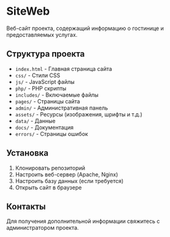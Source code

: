 # SiteWeb

Веб-сайт проекта, содержащий информацию о гостинице и предоставляемых услугах.

## Структура проекта

- `index.html` - Главная страница сайта
- `css/` - Стили CSS
- `js/` - JavaScript файлы
- `php/` - PHP скрипты
- `includes/` - Включаемые файлы
- `pages/` - Страницы сайта
- `admin/` - Административная панель
- `assets/` - Ресурсы (изображения, шрифты и т.д.)
- `data/` - Данные
- `docs/` - Документация
- `errors/` - Страницы ошибок

## Установка

1. Клонировать репозиторий
2. Настроить веб-сервер (Apache, Nginx)
3. Настроить базу данных (если требуется)
4. Открыть сайт в браузере

## Контакты

Для получения дополнительной информации свяжитесь с администратором проекта. 